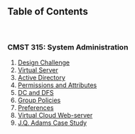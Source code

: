 <h2>Table of Contents</h2>
<br>
<h3> CMST 315: System Administration</h3>
<ol>
 <li> <a href="https://github.com/DesignsMP/Lab_Reports/tree/master/CMST%20315/Design%20Challenge">Design Challenge</a></li>
 <li> <a href="https://github.com/DesignsMP/Lab_Reports/tree/master/CMST%20315/Virtual%20Server">Virtual Server</a></li>
 <li> <a href="https://github.com/DesignsMP/Lab_Reports/tree/master/CMST%20315/Active%20Directory">Active Directory</a></li>
 <li><a href="https://github.com/DesignsMP/Lab_Reports/tree/master/CMST%20315/Permissions%20and%20Attributes">Permissions and Attributes<a/></li>
 <li><a href="https://github.com/DesignsMP/Lab_Reports/tree/master/CMST%20315/DC%20and%20DFS">DC and DFS</a></li> 
 <li><a href="https://github.com/DesignsMP/Lab_Reports/tree/master/CMST%20315/Group%20Policies">Group Policies</a></li>
 <li><a href="https://github.com/DesignsMP/Lab_Reports/tree/master/CMST%20315/Preferences">Preferences</a></li>
 <li><a href="https://github.com/DesignsMP/Lab_Reports/tree/master/CMST%20315/Virtual%20Cloud">Virtual Cloud Web-server</a></li>
 <li><a href="https://github.com/DesignsMP/Lab_Reports/tree/master/CMST%20315/J.Q.%20Adams%20Case%20Study"> J.Q. Adams Case Study</a></li>
</ol>
